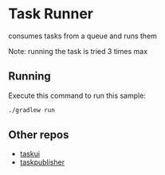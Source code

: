 # Task Runner
consumes tasks from a queue and runs them

Note: running the task is tried 3 times max

## Running

Execute this command to run this sample:

```bash
./gradlew run
```

## Other repos
- [taskui](https://github.com/spacether/taskrunner_taskui)
- [taskpublisher](https://github.com/spacether/taskrunner_taskpublisher)
